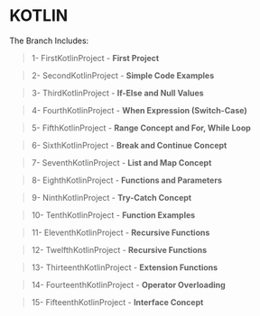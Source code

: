 # KOTLIN



The Branch Includes:



> 1-  FirstKotlinProject      - **First Project** <br />


> 2-  SecondKotlinProject     - **Simple Code Examples** <br />


> 3-  ThirdKotlinProject      - **If-Else and Null Values** <br />


> 4-  FourthKotlinProject     - **When Expression (Switch-Case)** <br />


> 5-  FifthKotlinProject      - **Range Concept and For, While Loop** <br />


> 6-  SixthKotlinProject      - **Break and Continue Concept** <br />


> 7-  SeventhKotlinProject    - **List and Map Concept** <br />


> 8-  EighthKotlinProject     - **Functions and Parameters** <br />


> 9-  NinthKotlinProject      - **Try-Catch Concept** <br />


> 10- TenthKotlinProject      - **Function Examples** <br />


> 11- EleventhKotlinProject   - **Recursive Functions** <br />


> 12- TwelfthKotlinProject    - **Recursive Functions** <br />


> 13- ThirteenthKotlinProject - **Extension Functions** <br />


> 14- FourteenthKotlinProject - **Operator Overloading** <br />


> 15- FifteenthKotlinProject  - **Interface Concept** <br />
